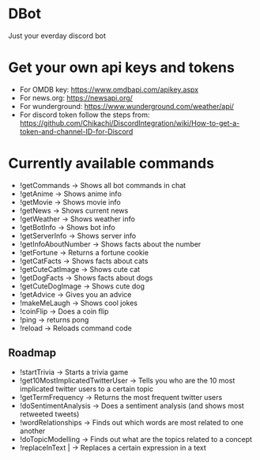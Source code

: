 # DBot
Just your everday discord bot

# Get your own api keys and tokens             
* For OMDB key: https://www.omdbapi.com/apikey.aspx                               
* For news.org: https://newsapi.org/                                
* For wunderground: https://www.wunderground.com/weather/api/                                                        
* For discord token follow the steps from: https://github.com/Chikachi/DiscordIntegration/wiki/How-to-get-a-token-and-channel-ID-for-Discord             

# Currently available commands
* !getCommands -> Shows all bot commands in chat                               
* !getAnime <Anime Name> -> Shows anime info                          
* !getMovie <Movie Name> -> Shows movie info                      
* !getNews <News source> -> Shows current news                         
* !getWeather <Place> -> Shows weather info                      
* !getBotInfo -> Shows bot info               
* !getServerInfo -> Shows server info                
* !getInfoAboutNumber <Number> -> Shows facts about the number               
* !getFortune -> Returns a fortune cookie            
* !getCatFacts -> Shows facts about cats               
* !getCuteCatImage -> Shows cute cat           
* !getDogFacts -> Shows facts about dogs          
* !getCuteDogImage -> Shows cute dog                  
* !getAdvice -> Gives you an advice                              
* !makeMeLaugh -> Shows cool jokes       
* !coinFlip -> Does a coin flip
* !ping -> returns pong            
* !reload <Command Name> -> Reloads command code                                                    

## Roadmap                     
* !startTrivia -> Starts a trivia game                         
* !get10MostImplicatedTwitterUser -> Tells you who are the 10 most implicated twitter users to a certain topic                  
* !getTermFrequency <Concept> -> Returns the most frequent twitter users                                     
* !doSentimentAnalysis <Concept> -> Does a sentiment analysis (and shows most retweeted tweets)                                        
* !wordRelationships <Concept> -> Finds out which words are most related to one another                                  
* !doTopicModelling <Concept> -> Finds out what are the topics related to a concept
* !replaceInText <Text to be replaced> <Text to replace> | <Text> -> Replaces a certain expression in a text     
              